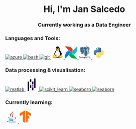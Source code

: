 <h1 align="center">Hi, I'm Jan Salcedo</h1>
<h3 align="center">Currently working as a Data Engineer</h3>

<p align="left">
</p>

<h3 align="left">Languages and Tools:</h3>
<p align="left"> 
  <a href="https://azure.microsoft.com/en-in/" target="_blank" rel="noreferrer" title="Microsoft Azure"> 
    <img src="https://www.vectorlogo.zone/logos/microsoft_azure/microsoft_azure-icon.svg" alt="azure" width="40" height="40"/> 
  </a> 
  <a href="https://www.gnu.org/software/bash/" target="_blank" rel="noreferrer" title="Bash"> 
    <img src="https://www.vectorlogo.zone/logos/gnu_bash/gnu_bash-icon.svg" alt="bash" width="40" height="40"/> 
  </a> 
  <a href="https://git-scm.com/" target="_blank" rel="noreferrer" title="Git"> 
    <img src="https://www.vectorlogo.zone/logos/git-scm/git-scm-icon.svg" alt="git" width="40" height="40"/> 
  </a> 
  <a href="https://www.linux.org/" target="_blank" rel="noreferrer" title="Linux"> 
    <img src="https://raw.githubusercontent.com/devicons/devicon/master/icons/linux/linux-original.svg" alt="linux" width="40" height="40"/> 
  </a> 
  <a href="https://airflow.apache.org/" target="_blank" rel="noreferrer" title="Apache Airflow"> 
    <img src="https://github.com/apache/airflow/blob/main/docs/apache-airflow/img/logos/airflow_transparent.png" alt="Airflow" width="40" height="40"/> 
  </a>
  <a href="https://www.postgresql.org" target="_blank" rel="noreferrer" title="PostgreSQL"> 
    <img src="https://raw.githubusercontent.com/devicons/devicon/master/icons/postgresql/postgresql-original-wordmark.svg" alt="postgresql" width="40" height="40"/> 
  </a> 
  <a href="https://www.python.org" target="_blank" rel="noreferrer" title="Python"> 
    <img src="https://raw.githubusercontent.com/devicons/devicon/master/icons/python/python-original.svg" alt="python" width="40" height="40"/> 
  </a> 
</p>

<h3 align="left">Data processing & visualisation:</h3>
<p align="left"> 
  <a href="https://www.mathworks.com/" target="_blank" rel="noreferrer" title="MATLAB"> 
    <img src="https://upload.wikimedia.org/wikipedia/commons/2/21/Matlab_Logo.png" alt="matlab" width="40" height="40"/> 
  </a> 
  <a href="https://pandas.pydata.org/" target="_blank" rel="noreferrer" title="Pandas"> 
    <img src="https://raw.githubusercontent.com/devicons/devicon/2ae2a900d2f041da66e950e4d48052658d850630/icons/pandas/pandas-original.svg" alt="pandas" width="40" height="40"/> 
  </a> 
  <a href="https://scikit-learn.org/" target="_blank" rel="noreferrer" title="scikit-learn"> 
    <img src="https://upload.wikimedia.org/wikipedia/commons/0/05/Scikit_learn_logo_small.svg" alt="scikit_learn" width="40" height="40"/> 
  </a> 
  <a href="https://seaborn.pydata.org/" target="_blank" rel="noreferrer" title="Seaborn"> 
    <img src="https://seaborn.pydata.org/_images/logo-mark-lightbg.svg" alt="seaborn" width="40" height="40"/> 
  </a> 
  <a href="https://powerbi.microsoft.com/en-gb/" target="_blank" rel="noreferrer" title="PowerBI"> 
    <img src="https://github.com/microsoft/PowerBI-Icons/blob/main/PNG/Power-BI.png" alt="seaborn" width="40" height="40"/> 
  </a> 
</p>

<h3 align="left">Currently learning:</h3>
<p align="left"> 
  <a href="https://www.java.com/en/" target="_blank" rel="noreferrer" title="Java"> 
    <img src="https://github.com/devicons/devicon/blob/55609aa5bd817ff167afce0d965585c92040787a/icons/java/java-original.svg" alt="azure" width="40" height="40"/> 
  </a> 
  <a href="https://www.tensorflow.org/" target="_blank" rel="noreferrer" title="TensorFlow"> 
    <img src="https://github.com/devicons/devicon/blob/55609aa5bd817ff167afce0d965585c92040787a/icons/tensorflow/tensorflow-original.svg" alt="azure" width="40" height="40"/> 
  </a> 
</p>
